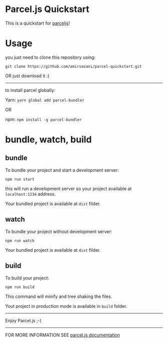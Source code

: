 # Parcel.js Quickstart

This is a quickstart for [parceljs](https://parceljs.org/)!

# Usage

you just need to clone this repository using:

`git clone https://github.com/amirsasani/parcel-quickstart.git`

OR just download it :)

---

to install parcel globally:

Yarn: `yarn global add parcel-bundler`

OR

npm: `npm install -g parcel-bundler`

# bundle, watch, build

## bundle

To bundle your project and start a development server:

`npm run start`

this will run a development server so your project available at `localhost:1234` address.

Your bundled project is available at `dist` filder.

## watch

To bundle your project without development server:

`npm run watch`

Your bundled project is available at `dist` filder.

## build

To build your project:

`npm run build`

This command will minify and tree shaking the files.

Yout project in production mode is available in `build` folder.

---

Enjoy Parcel.js ;-)

---

FOR MORE INFORMATION SEE [parcel.js documentation](https://parceljs.org/getting_started.html)
